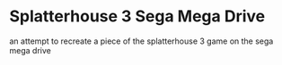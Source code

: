 # Splatterhouse 3 Sega Mega Drive

an attempt to recreate a piece of the splatterhouse 3 game on the sega mega drive